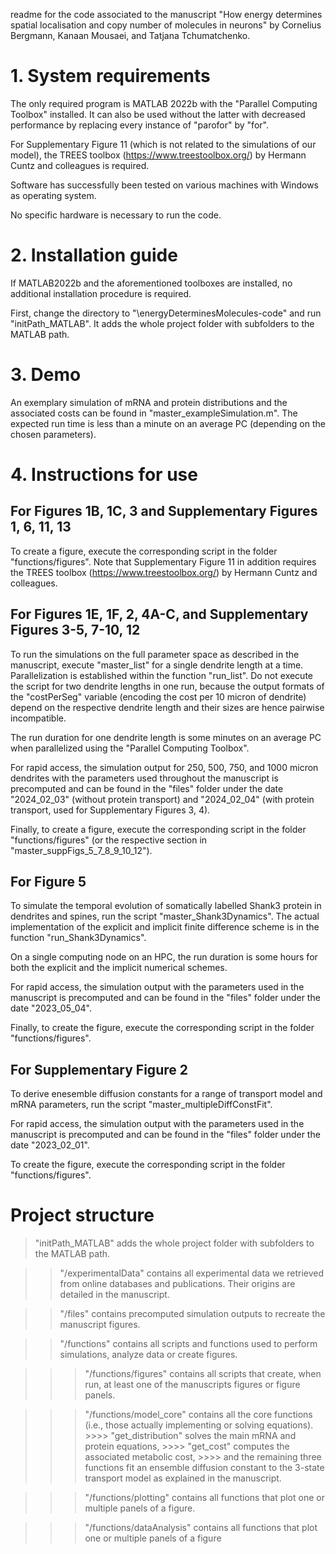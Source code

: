 readme for the code associated to the manuscript 
"How energy determines spatial localisation and copy number of molecules in neurons"
by Cornelius Bergmann, Kanaan Mousaei, and Tatjana Tchumatchenko.

# 1. System requirements 

The only required program is MATLAB 2022b with the "Parallel Computing Toolbox" installed. It can also be used without the latter with decreased performance by replacing every instance of "parofor" by "for".

For Supplementary Figure 11 (which is not related to the simulations of our model), the TREES toolbox (https://www.treestoolbox.org/) by Hermann Cuntz and colleagues is required.

Software has successfully been tested on various machines with Windows as operating system.

No specific hardware is necessary to run the code.

# 2. Installation guide 

If MATLAB2022b and the aforementioned toolboxes are installed, no additional installation procedure is required.

First, change the directory to "\energyDeterminesMolecules-code" and run "initPath_MATLAB". 
It adds the whole project folder with subfolders to the MATLAB path. 

# 3. Demo 

An exemplary simulation of mRNA and protein distributions and the associated costs can be found in "master_exampleSimulation.m". 
The expected run time is less than a minute on an average PC (depending on the chosen parameters).

# 4. Instructions for use

For Figures 1B, 1C, 3 and Supplementary Figures 1, 6, 11, 13
------------------------------------------------------------

To create a figure, execute the corresponding script in the folder "functions/figures". 
Note that Supplementary Figure 11 in addition requires the TREES toolbox (https://www.treestoolbox.org/) by Hermann Cuntz and colleagues.

For Figures 1E, 1F, 2, 4A-C, and Supplementary Figures 3-5, 7-10, 12
--------------------------------------------------------------------

To run the simulations on the full parameter space as described in the manuscript, execute "master_list" for a single dendrite length at a time. Parallelization is established within the function "run_list". 
Do not execute the script for two dendrite lengths in one run, because the output formats of the "costPerSeg" variable (encoding the cost per 10 micron of dendrite) depend on the respective dendrite length and their sizes are hence pairwise incompatible.

The run duration for one dendrite length is some minutes on an average PC when parallelized using the "Parallel Computing Toolbox".

For rapid access, the simulation output for 250, 500, 750, and 1000 micron dendrites with the parameters used throughout the manuscript is precomputed and can be found in the "files" folder under the date "2024_02_03" (without protein transport) and "2024_02_04" (with protein transport, used for Supplementary Figures 3, 4).

Finally, to create a figure, execute the corresponding script in the folder "functions/figures" (or the respective section in "master_suppFigs_5_7_8_9_10_12").

For Figure 5
------------

To simulate the temporal evolution of somatically labelled Shank3 protein in dendrites and spines, run the script "master_Shank3Dynamics". The actual implementation of the explicit and implicit finite difference scheme is in the function "run_Shank3Dynamics".

On a single computing node on an HPC, the run duration is some hours for both the explicit and the implicit numerical schemes.

For rapid access, the simulation output with the parameters used in the manuscript is precomputed and can be found in the "files" folder under the date "2023_05_04".

Finally, to create the figure, execute the corresponding script in the folder "functions/figures". 

For Supplementary Figure 2
--------------------------

To derive enesemble diffusion constants for a range of transport model and mRNA parameters, run the script "master_multipleDiffConstFit". 

For rapid access, the simulation output with the parameters used in the manuscript is precomputed and can be found in the "files" folder under the date "2023_02_01".

To create the figure, execute the corresponding script in the folder "functions/figures". 

# Project structure 

> "initPath_MATLAB" adds the whole project folder with subfolders to the MATLAB path. 

>> "/experimentalData" contains all experimental data we retrieved from online databases and publications. Their origins are detailed in the manuscript.

>> "/files" contains precomputed simulation outputs to recreate the manuscript figures.

>> "/functions" contains all scripts and functions used to perform simulations, analyze data or create figures.
  
  >>> "/functions/figures" contains all scripts that create, when run, at least one of the manuscripts figures or figure panels.
  
  >>> "/functions/model_core" contains all the core functions (i.e., those actually implementing or solving equations). 
    >>>> "get_distribution" solves the main mRNA and protein equations,
    >>>> "get_cost" computes the associated metabolic cost,
    >>>> and the remaining three functions fit an ensemble diffusion constant to the 3-state transport model as explained in the manuscript.
  
  >>> "/functions/plotting" contains all functions that plot one or multiple panels of a figure.
  
  >>> "/functions/dataAnalysis" contains all functions that plot one or multiple panels of a figure










